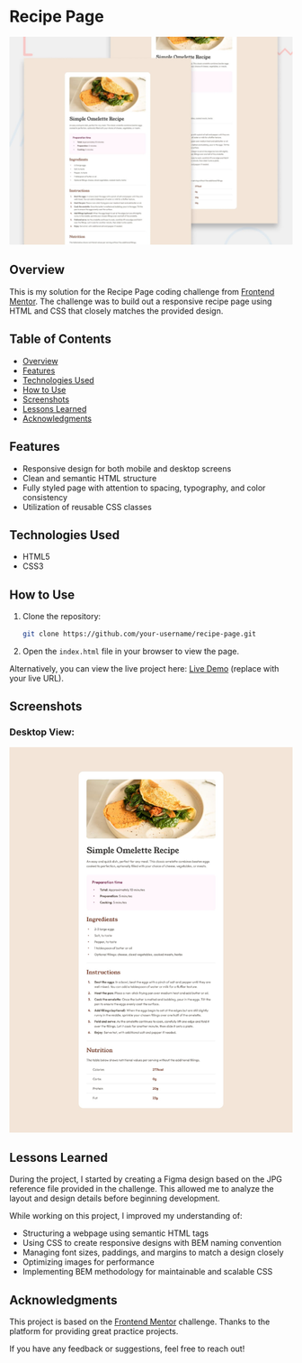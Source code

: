 # Recipe Page

![Recipe Page Preview](./preview.jpg)

## Overview

This is my solution for the Recipe Page coding challenge from [Frontend Mentor](https://www.frontendmentor.io). The challenge was to build out a responsive recipe page using HTML and CSS that closely matches the provided design.

## Table of Contents
- [Overview](#overview)
- [Features](#features)
- [Technologies Used](#technologies-used)
- [How to Use](#how-to-use)
- [Screenshots](#screenshots)
- [Lessons Learned](#lessons-learned)
- [Acknowledgments](#acknowledgments)

## Features

- Responsive design for both mobile and desktop screens
- Clean and semantic HTML structure
- Fully styled page with attention to spacing, typography, and color consistency
- Utilization of reusable CSS classes

## Technologies Used

- HTML5
- CSS3

## How to Use

1. Clone the repository:
   ```bash
   git clone https://github.com/your-username/recipe-page.git
   ```
2. Open the `index.html` file in your browser to view the page.

Alternatively, you can view the live project here: [Live Demo](#) (replace with your live URL).

## Screenshots

### Desktop View:
![Desktop View](./design/desktop-design.jpg)

## Lessons Learned

During the project, I started by creating a Figma design based on the JPG reference file provided in the challenge. This allowed me to analyze the layout and design details before beginning development.

While working on this project, I improved my understanding of:

- Structuring a webpage using semantic HTML tags
- Using CSS to create responsive designs with BEM naming convention
- Managing font sizes, paddings, and margins to match a design closely
- Optimizing images for performance
- Implementing BEM methodology for maintainable and scalable CSS

## Acknowledgments

This project is based on the [Frontend Mentor](https://www.frontendmentor.io) challenge. Thanks to the platform for providing great practice projects.

If you have any feedback or suggestions, feel free to reach out!
